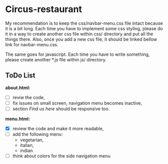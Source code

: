 # Circus-restaurant

My recommendation is to keep the css/navbar-menu.css file intact because it is a bit long. Each time you have to implement some css styling, please do it in a way to create another css file within css/ directory and put all the things there. Also, once you add a new css file, it should be linked bellow link for navbar-menu.css.

The same goes for javascript. Each time you have to write something, please create another \*.js file within js/ directory.

## ToDo List

**about.html:**

- [ ] reviw the code,
- [ ] fix issues on small screen, navigation menu becomes inactive,
- [ ] section _Find us here_ should be responsive too.

**menu.html:**

- [x] review the code and make it more readable,
- [ ] add the following menu:
  - vegetarian,
  - italian,
  - indian
- [ ] think about colors for the side navigation menu
